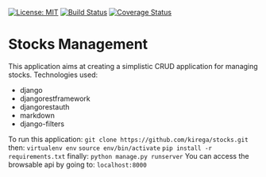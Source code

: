 [![License: MIT](https://img.shields.io/badge/License-MIT-yellow.svg)](https://opensource.org/licenses/MIT)
[![Build Status](https://travis-ci.com/kirega/stocks.svg?branch=develop)](https://travis-ci.com/kirega/stocks)
[![Coverage Status](https://coveralls.io/repos/github/kirega/stocks/badge.svg?branch=ch-setup-seed-%23164593429)](https://coveralls.io/github/kirega/stocks?branch=ch-setup-seed-%23164593429)

Stocks Management
=================
This application aims at creating a simplistic CRUD application for managing stocks.
Technologies used:
- django
- djangorestframework
- djangorestauth
- markdown
- django-filters

To run this application:
    `git clone https://github.com/kirega/stocks.git`
then:
    `virtualenv env`
    `source env/bin/activate`
    `pip install -r requirements.txt`
finally:
    `python manage.py runserver`
You can access the browsable api by going to:
    `localhost:8000`
